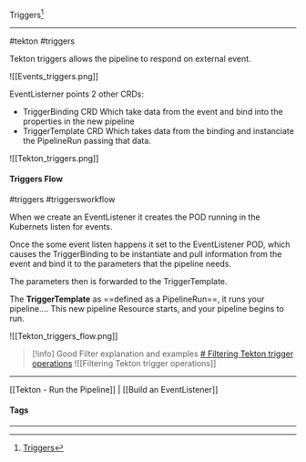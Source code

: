 Triggers[^1]
***
#tekton #triggers

Tekton triggers allows the pipeline to respond on external event.

![[Events_triggers.png]]

EventListerner points 2 other CRDs:
- TriggerBinding CRD
	Which take data from the event and bind into the properties in the new pipeline
- TriggerTemplate CRD
	Which takes data from the binding and instanciate the PipelineRun passing that data.

![[Tekton_triggers.png]]

#### Triggers Flow
#triggers #triggersworkflow

When we create an EventListener it creates the POD running in the Kubernets listen for events.

Once the some event listen happens it set to the EventListener POD, which causes the TriggerBinding to be instantiate and pull information from the event and bind it to the parameters that the pipeline needs.

The parameters then is forwarded to the TriggerTemplate.

The **TriggerTemplate** as ==defined as a PipelineRun==, it runs your pipeline....
This new pipeline Resource starts, and your pipeline begins to run.

![[Tekton_triggers_flow.png]]


>[!info] Good Filter explanation and examples
>[# Filtering Tekton trigger operations](https://www.redhat.com/en/blog/filtering-tekton-trigger-operations)
>![[Filtering Tekton trigger operations]]




***
[[Tekton - Run the Pipeline]] | [[Build an EventListener]]
#### Tags
***
[^1]: [Triggers](https://www.coursera.org/learn/continuous-integration-and-continuous-delivery-ci-cd/lecture/TEv7B/creating-tekton-triggers)